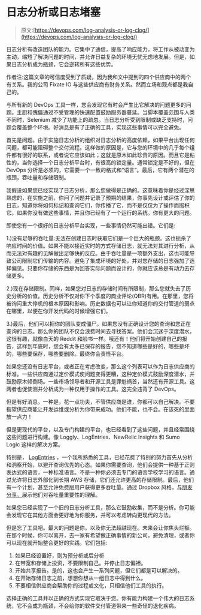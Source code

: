 # 日志分析或日志堵塞

> 原文:[https://devops.com/log-analysis-or-log-clog/](https://devops.com/log-analysis-or-log-clog/)

日志分析有改造团队的能力。它集中了通信，提高了响应能力，将工作从被动变为主动，缩短了解决问题的时间，并允许日益复杂的环境无忧无虑地发展。但是，如果日志分析成为瓶颈，它会逆转所有这些优势。

作者注:这篇文章的可信度受到了质疑，因为我和文中提到的四个供应商中的两个有关系。我的公司 Fixate IO 与这些供应商有财务关系。然而立场和观点都是我自己的。

与所有新的 DevOps 工具一样，您会发现它有时会产生比它解决的问题更多的问题。主厨和傀儡通过不受管理的快速配置鼓励服务器蔓延。当脚本覆盖范围与人类不同时，Selenium 减少了功能上的疏忽。当日志分析受到限制或缺乏支持时，问题会覆盖整个环境。好消息是有了正确的工具，实现这些事情可以完全避免。

首先是问题。由于实施日志分析的组织对日志分析的高度依赖，如果平台出现任何问题，都可能阻碍整个交付流程。这样做的原因是，它与您的环境中的几乎每个组件都有很好的联系，或者说它应该如此；这就是原木如此珍贵的原因。而且它是粘性的，当你选择一个日志分析平台时，有很高的锁定量。通常锁定是不好的，但在 DevOps 分析是必须的，它需要一个一致的格式和“语言”。最后，它有两个潜在的瓶颈，吞吐量和存储限制。

我假设如果您已经实现了日志分析，那么您做得是正确的。这意味着你是经过深思熟虑的，在实施之前，你问了问题并记录了预期的结果，你事先设计或评估了你的日志，知道你将如何标记和查询它们，你传播了它，而不是仅仅为了操作而囤积它。如果你没有做这些事情，并且你已经有了一个运行的系统。你有更大的问题。

即使您有一个很好的日志分析平台实现，一些事情仍然可能出错。它们是:

1.)没有足够的吞吐量:无法在创建日志时获取它们是一个巨大的瓶颈。这也扼杀了响应时间的价值。如果不能以接近实时的方式存储日志，就无法对其进行分析，从而无法对有趣的见解做出足够快的反应。由于吞吐量是一项额外支出，这也可能导致公司限制它们传输的内容。避免了集成环境的好处，并对您存储的日志强加了选择偏见。只要你存储的东西是为回答实际问题而设计的，你就应该总是有动力去存储更多。

2.)现在存储限制。同样，如果您对日志的存储时间有所限制，那么您就失去了历史分析的价值。历史分析不仅对你下个季度的商业评论(QBR)有用。在那里，您将被询问重大停机的根本原因和影响。历史数据也可以让你知道你的交付管道的弱点在哪里，以便在你开发代码的时候增强它们。

3.)最后，他们可以把你的团队变成僵尸。如果您没有正确设计您的查询和您正在查询的日志。那么你的团队不仅会浪费时间去寻找答案。他们会沉迷于深度潜水，这很有趣，就像白天的 Reddit 和脸书一样。哦还有！他们将开始创建自己的报告，这样到年底时，您会有太多已保存的报告，您不知道哪些是好的，哪些是坏的，哪些要保存，哪些要删除。最终你会责怪平台。

如果您还没有日志平台，或者正在考虑改变，那么这个列表可以作为日志供应商的标准。一些供应商通过定价模式使问题变得更糟，这种定价模式鼓励深度潜水，并鼓励原木倾倒场。一些市场领导者和开源工具是罪魁祸首，当然还有开源工具。这两者也促使测井分析成为一种仅用于操作的工具。这完全违背了 DevOps。

但是有好消息。一种是，花一点功夫，不管供应商是谁，你都可以自己解决。不要指望供应商能让开发运维或分析为你带来成功。他们不能，也不会。在该死的里面放一点力！

但是更现代的平台，以及专门构建的平台，也已经看到了这些问题，并且经常围绕这些问题进行构建。像 Loggly、LogEntries、NewRelic Insights 和 Sumo Logic 这样的解决方案。

特别是， [LogEntries](https://logentries.com) ，一个我所熟悉的工具，已经花费了特别的努力首先从分析和洞察开始，以避开查询优先的心态。如果你需要查询，他们会提供一种基于正则表达式的语言，一种标准语言。不是一种你必须去专门的语言学校学习的语言。通过允许将日志外部化到长期 AWS 存储，它们还允许更高的存储限制。最后，他们有一个计划，甚至允许免费层用户获得更多吞吐量。通过 Dropbox 风格，[与朋友分享。](https://logentries.com/doc/referral-program/)展示他们对吞吐量重要性的理解。

如果您已经实现了一个旧的日志分析工具，那么它鼓励收集，而不是分析。你可能会发现它在其他方面会更好地为你服务，并可以考虑转向更现代的方法。

但是忘了工具吧。最大的问题是你。以及你无法超越现在。未来会让你焦头烂额。在那个时候，你可以离开，去一家有希望做正确事情的新公司，避免清理，或者你可以现在就开始整合更好的实践。它们包括:

1.  如果已经设置好，则为预分析或后分析
2.  在带宽和存储上投资，不要限制自己。并停止日志偏袒。
3.  开始共享报告。是的，这也会产生一系列问题，但它们都是可以解决的。
4.  在开始存储日志之前，想想你想从一组日志中得到什么。
5.  不要相信供应商会帮助你的过程或文化，只相信他们工具的执行。

选择正确的工具并以正确的方式实现它取决于您。你有能力构建一个伟大的日志系统，它不会成为瓶颈，不会给你的软件交付管道带来一些奇怪的退化疾病。